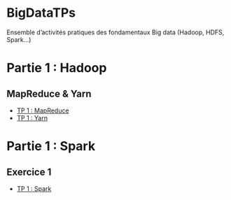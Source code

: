 # BigDataTPs
Ensemble d’activités pratiques des fondamentaux Big data (Hadoop, HDFS, Spark...)

# Partie 1 : Hadoop
## MapReduce & Yarn
- [TP 1 : MapReduce ](https://github.com/sokainadaabal/BigDataTPs/tree/main/MapReduce_Yarn/MapReduce)
- [TP 1 : Yarn      ](https://github.com/sokainadaabal/BigDataTPs/tree/main/MapReduce_Yarn/Yarn)
# Partie 1 : Spark
## Exercice  1 
- [TP 1 : Spark ](https://github.com/sokainadaabal/BigDataTPs/tree/main/Spark/Spark-TP1/src/main/java/ma/enset/Exercice1)
